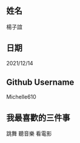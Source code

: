 姓名
----
楊子誼

日期
----
2021/12/14

Github Username
---------------
Michelle610

我最喜歡的三件事
---------------
跳舞 聽音樂 看電影